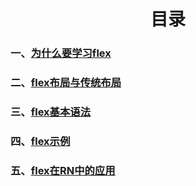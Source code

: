 # <center>目录</center>

### 一、[为什么要学习flex](/documents/chapter1.md)
### 二、[flex布局与传统布局](/documents/chapter2.md)
### 三、[flex基本语法](/documents/chapter3.md)
### 四、[flex示例](/documents/chapter4.md)
### 五、[flex在RN中的应用](/documents/chapter5.md)

